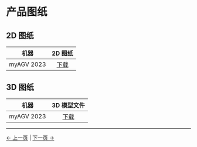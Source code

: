 # 产品图纸

## 2D 图纸

|    机器    |                                            2D 图纸                                             |
| :--------: | :--------------------------------------------------------------------------------------------: |
| myAGV 2023 | [下载](https://download.elephantrobotics.com/Product_3d_files/myAGV2023/AGV2023_2d_240401.pdf) |

## 3D 图纸

|    机器    |                                          3D 模型文件                                           |
| :--------: | :--------------------------------------------------------------------------------------------: |
| myAGV 2023 | [下载](https://download.elephantrobotics.com/Product_3d_files/myAGV2023/AGV2023_3d_240328.stp) |

---

[← 上一页](8.1-GitbookDownload.md) | [下一页 →](8.3-softwareSource.md)
